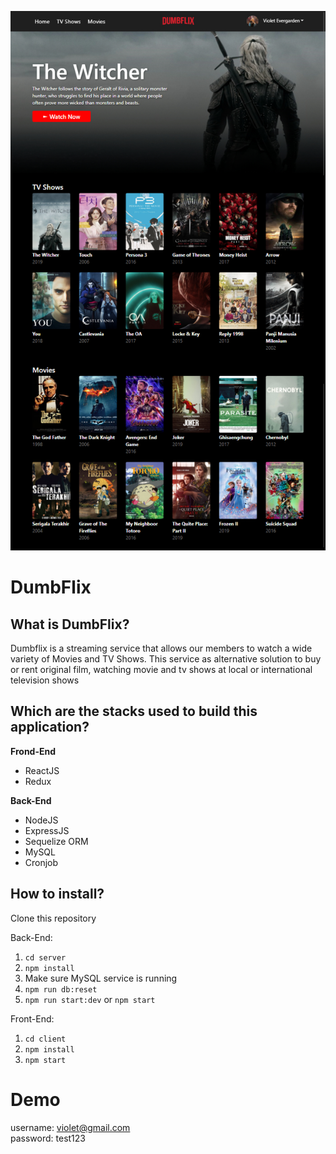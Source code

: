 ![Website](home.jpg)

# DumbFlix

## What is DumbFlix?

Dumbflix is a streaming service that allows our members to watch a wide variety of Movies and TV Shows. This service as alternative solution to buy or rent original film, watching movie and tv shows at local or international television shows

## Which are the stacks used to build this application?

**Frond-End**

- ReactJS
- Redux

**Back-End**

- NodeJS
- ExpressJS
- Sequelize ORM
- MySQL
- Cronjob

## How to install?

Clone this repository

Back-End:

1. `cd server`
2. `npm install`
3. Make sure MySQL service is running
4. `npm run db:reset`
5. `npm run start:dev` or `npm start`

Front-End:

1. `cd client`
2. `npm install`
3. `npm start`

# Demo

username: violet@gmail.com  
password: test123
